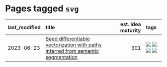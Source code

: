 # Pages tagged `svg`

|last_modified|title|est. idea maturity|tags
|:---|:---|---:|:---|
|2023-06-23|[Seed differentiable vectorization with paths inferred from semantic segmentation](../vectorize_anything.md)|301|[![](https://img.shields.io/badge/tag-experimentation-ea1833)](../tags/experimentation.md) [![](https://img.shields.io/badge/tag-segmentation-9c3a4a)](../tags/segmentation.md) [![](https://img.shields.io/badge/tag-svg-dad82b)](../tags/svg.md) [![](https://img.shields.io/badge/tag-tooling-12eec5)](../tags/tooling.md)|